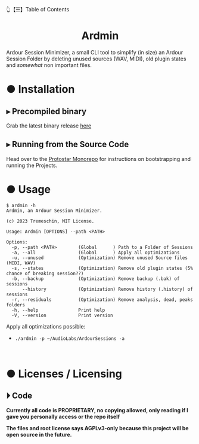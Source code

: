 👆【☰】Table of Contents

<div align="center">
    <h1>Ardmin</h1>
</div>

Ardour Session Minimizer, a small CLI tool to simplify (in size) an Ardour Session Folder by deleting unused sources (WAV, MIDI), old plugin states and _somewhat_ non important files.

# ● Installation

## ▸ Precompiled binary
Grab the latest binary release [here](https://github.com/BrokenSource/Ardmin/releases/latest)

## ▸ Running from the Source Code
Head over to the [Protostar Monorepo](https://github.com/Tremeschin/Protostar) for instructions on bootstrapping and running the Projects.

# ● Usage

```
$ ardmin -h
Ardmin, an Ardour Session Minimizer.

(c) 2023 Tremeschin, MIT License.

Usage: Ardmin [OPTIONS] --path <PATH>

Options:
  -p, --path <PATH>        (Global      ) Path to a Folder of Sessions
  -a, --all                (Global      ) Apply all optimizations
  -u, --unused             (Optimization) Remove unused Source files (MIDI, WAV)
  -s, --states             (Optimization) Remove old plugin states (5% chance of breaking session??)
  -b, --backup             (Optimization) Remove backup (.bak) of sessions
      --history            (Optimization) Remove history (.history) of sessions
  -r, --residuals          (Optimization) Remove analysis, dead, peaks folders
  -h, --help               Print help
  -V, --version            Print version
```

Apply all optimizations possible:
- `./ardmin -p ~/AudioLabs/ArdourSessions -a`



<br>

# ● Licenses / Licensing

## ⏵ Code
**Currently all code is PROPRIETARY, no copying allowed, only reading if I gave you personally access or the repo itself**

**The files and root license says AGPLv3-only because this project will be open source in the future.**

